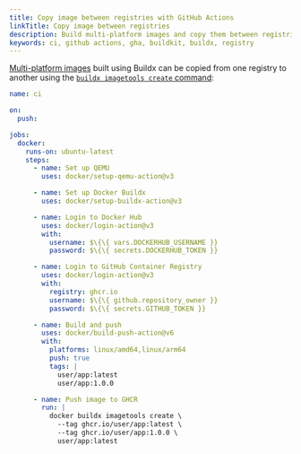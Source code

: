```yaml
---
title: Copy image between registries with GitHub Actions
linkTitle: Copy image between registries
description: Build multi-platform images and copy them between registries with GitHub Actions
keywords: ci, github actions, gha, buildkit, buildx, registry
---
```


[Multi-platform images](../../building/multi-platform.md) built using Buildx can
be copied from one registry to another using the [`buildx imagetools create` command](../../../../reference/cli/docker/buildx/imagetools/create.md):

```yaml
name: ci

on:
  push:

jobs:
  docker:
    runs-on: ubuntu-latest
    steps:
      - name: Set up QEMU
        uses: docker/setup-qemu-action@v3

      - name: Set up Docker Buildx
        uses: docker/setup-buildx-action@v3

      - name: Login to Docker Hub
        uses: docker/login-action@v3
        with:
          username: $\{\{ vars.DOCKERHUB_USERNAME }}
          password: $\{\{ secrets.DOCKERHUB_TOKEN }}

      - name: Login to GitHub Container Registry
        uses: docker/login-action@v3
        with:
          registry: ghcr.io
          username: $\{\{ github.repository_owner }}
          password: $\{\{ secrets.GITHUB_TOKEN }}

      - name: Build and push
        uses: docker/build-push-action@v6
        with:
          platforms: linux/amd64,linux/arm64
          push: true
          tags: |
            user/app:latest
            user/app:1.0.0

      - name: Push image to GHCR
        run: |
          docker buildx imagetools create \
            --tag ghcr.io/user/app:latest \
            --tag ghcr.io/user/app:1.0.0 \
            user/app:latest
```
